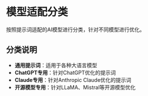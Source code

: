 # 模型适配分类

按照提示词适配的AI模型进行分类，针对不同模型进行优化。

## 分类说明

- **通用提示词**：适用于各种大语言模型
- **ChatGPT专用**：针对ChatGPT优化的提示词
- **Claude专用**：针对Anthropic Claude优化的提示词
- **开源模型专用**：针对LLaMA、Mistral等开源模型优化